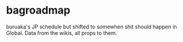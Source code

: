# bagroadmap
buruaka's JP schedule but shifted to somewhen shit should happen in Global. Data from the wikis, all props to them.
